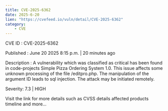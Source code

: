 ```yaml
---
title: CVE-2025-6362
date: 2025-6-20
lien: "https://cvefeed.io/vuln/detail/CVE-2025-6362"
category:
    - CVE
---
```


CVE ID : CVE-2025-6362

Published :  June 20
2025
8:15 p.m. | 20 minutes ago

Description : A vulnerability
which was classified as critical
has been found in code-projects Simple Pizza Ordering System 1.0. This issue affects some unknown processing of the file /editpro.php. The manipulation of the argument ID leads to sql injection. The attack may be initiated remotely.

Severity: 7.3 | HIGH

Visit the link for more details
such as CVSS details
affected products
timeline
and more...
